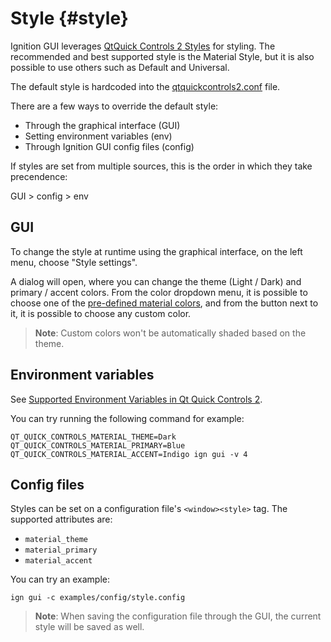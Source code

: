 Style {#style}
=====

Ignition GUI leverages [QtQuick Controls 2 Styles](https://doc.qt.io/qt-5.9/qtquickcontrols2-styles.html) for styling. The recommended and best supported style is the Material Style, but it is also possible to use others such as Default and Universal.

The default style is hardcoded into the
[qtquickcontrols2.conf](https://bitbucket.org/ignitionrobotics/ign-gui/src/gz11/include/ignition/gui/qtquickcontrols2.conf)
file.

There are a few ways to override the default style:

* Through the graphical interface (GUI)
* Setting environment variables (env)
* Through Ignition GUI config files (config)

If styles are set from multiple sources, this is the order in which they take precendence:

GUI > config > env

## GUI

To change the style at runtime using the graphical interface, on the left menu,
choose "Style settings".

A dialog will open, where you can change the theme (Light / Dark) and primary /
accent colors. From the color dropdown menu, it is possible to choose one of the
[pre-defined material colors](https://doc.qt.io/qt-5.9/qtquickcontrols2-material.html#pre-defined-material-colors),
and from the button next to it, it is possible to choose any custom color.

> **Note**: Custom colors won't be automatically shaded based on the theme.

## Environment variables

See
[Supported Environment Variables in Qt Quick Controls 2](https://doc.qt.io/qt-5.9/qtquickcontrols2-environment.html).

You can try running the following command for example:

    QT_QUICK_CONTROLS_MATERIAL_THEME=Dark QT_QUICK_CONTROLS_MATERIAL_PRIMARY=Blue QT_QUICK_CONTROLS_MATERIAL_ACCENT=Indigo ign gui -v 4

## Config files

Styles can be set on a configuration file's `<window><style>` tag. The supported
attributes are:

* `material_theme`
* `material_primary`
* `material_accent`

You can try an example:

    ign gui -c examples/config/style.config

> **Note**: When saving the configuration file through the GUI, the current style
will be saved as well.

